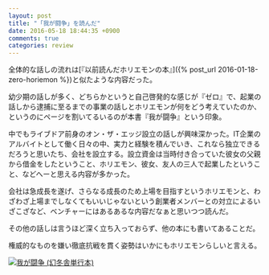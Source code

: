 ```yaml
---
layout: post
title: "「我が闘争」を読んだ"
date: 2016-05-18 18:44:35 +0900
comments: true
categories: review
---
```


全体的な話しの流れは[『以前読んだホリエモンの本』]({% post_url 2016-01-18-zero-horiemon %})と似たような内容だった。

幼少期の話しが多く、どちらかというと自己啓発的な感じが『ゼロ』で、起業の話しから逮捕に至るまでの事業の話しとホリエモンが何をどう考えていたのか、というのにページを割いてるいるのが本書『我が闘争』という印象。

中でもライブドア前身のオン・ザ・エッジ設立の話しが興味深かった。IT企業のアルバイトとして働く日々の中、実力と経験を積んでいき、これなら独立できるだろうと思いたち、会社を設立する。設立資金は当時付き合っていた彼女の父親から借金をしたということ、ホリエモン、彼女、友人の三人で起業したということ、などへーと思える内容が多かった。

会社は急成長を遂げ、さらなる成長のため上場を目指すというホリエモンと、わざわざ上場までしなくてもいいじゃないという創業者メンバーとの対立によるいざこざなど、ベンチャーにはあるあるな内容だなぁと思いつつ読んだ。

その他の話しは言うほど深く立ち入っておらず、他の本にも書いてあることだ。

権威的なものを嫌い徹底抗戦を貫く姿勢はいかにもホリエモンらしいと言える。

<a href="http://www.amazon.co.jp/exec/obidos/ASIN/B00RTBODEC/iriyaufo-22/ref=nosim/" rel="nofollow" target="_blank"><img src="http://ecx.images-amazon.com/images/I/517K5MRD93L._SX400_.jpg" style="border: none;" alt="我が闘争 (幻冬舎単行本)" /></a>
